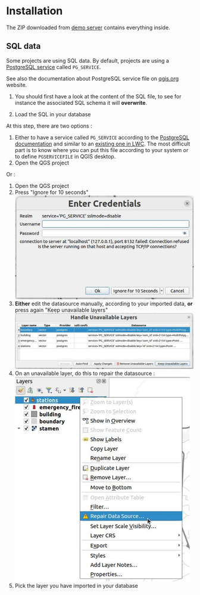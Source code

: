 # Installation

The ZIP downloaded from [demo server](https://demo.lizmap.com) contains everything inside.

## SQL data

Some projects are using SQL data. By default, projects are using a
[PostgreSQL service](https://www.postgresql.org/docs/current/libpq-pgservice.html) called `PG_SERVICE`.

See also the documentation about PostgreSQL service file on
[qgis.org](https://docs.qgis.org/latest/en/docs/user_manual/managing_data_source/opening_data.html#postgresql-service-connection-file)
website.

1. You should first have a look at the content of the SQL file, to see for instance the associated SQL schema it will
**overwrite**.

2. Load the SQL in your database

At this step, there are two options :

   1. Either to have a service called `PG_SERVICE`  according to the [PostgreSQL documentation](https://www.postgresql.org/docs/current/libpq-pgservice.html)
      and similar to an [existing one in LWC](https://github.com/3liz/lizmap-web-client/blob/master/tests/docker-conf/pg_service.conf).
      The most difficult part is to know where you can put this file according to your system or to define `PGSERVICEFILE` in QGIS desktop.
   2. Open the QGS project

Or : 

   1. Open the QGS project
   2. Press "Ignore for 10 seconds"
      ![service prompt](./docs/service-prompt.jpg)
   3. **Either** edit the datasource manually, according to your imported data, **or** press again "Keep unavailable layers"
      ![bad layer handler](./docs/bad-layer-hander.jpg)
   4. On an unavailable layer, do this to repair the datasource :
      ![repair datasource](./docs/repair-datasource.jpg) 
   5. Pick the layer you have imported in your database
